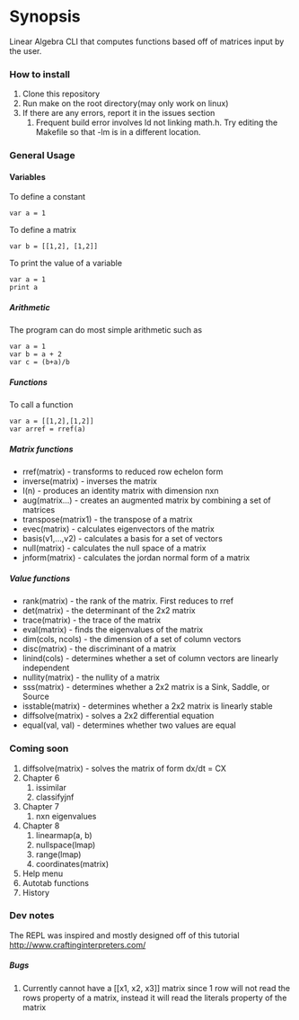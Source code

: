 # Synopsis
Linear Algebra CLI that computes functions based off of matrices input by the user.

### How to install
1. Clone this repository
1. Run make on the root directory(may only work on linux)
1. If there are any errors, report it in the issues section
    1. Frequent build error involves ld not linking math.h. Try editing the Makefile so that -lm is in a different location.

### General Usage
#### Variables
To define a constant  
```
var a = 1
```  
To define a matrix
```
var b = [[1,2], [1,2]]
```  

To print the value of a variable
```
var a = 1
print a
```

##### Arithmetic
The program can do most simple arithmetic such as
```
var a = 1
var b = a + 2
var c = (b+a)/b
```

##### Functions
To call a function  
```
var a = [[1,2],[1,2]]
var arref = rref(a)
```

##### Matrix functions
* rref(matrix) - transforms to reduced row echelon form
* inverse(matrix) - inverses the matrix
* I(n) - produces an identity matrix with dimension nxn
* aug(matrix...) - creates an augmented matrix by combining a set of matrices
* transpose(matrix1) - the transpose of a matrix
* evec(matrix) - calculates eigenvectors of the matrix
* basis(v1,...,v2) - calculates a basis for a set of vectors
* null(matrix) - calculates the null space of a matrix
* jnform(matrix) - calculates the jordan normal form of a matrix

##### Value functions
* rank(matrix) - the rank of the matrix. First reduces to rref
* det(matrix) - the determinant of the 2x2 matrix
* trace(matrix) - the trace of the matrix
* eval(matrix) - finds the eigenvalues of the matrix
* dim(cols, ncols) - the dimension of a set of column vectors
* disc(matrix) - the discriminant of a matrix
* linind(cols) - determines whether a set of column vectors are linearly independent
* nullity(matrix) - the nullity of a matrix
* sss(matrix) - determines whether a 2x2 matrix is a Sink, Saddle, or Source
* isstable(matrix) - determines whether a 2x2 matrix is linearly stable
* diffsolve(matrix) - solves a 2x2 differential equation
* equal(val, val) - determines whether two values are equal


### Coming soon
1. diffsolve(matrix) - solves the matrix of form dx/dt = CX
1. Chapter 6
    1. issimilar
    1. classifyjnf
1. Chapter 7
    1. nxn eigenvalues
1. Chapter 8
    1. linearmap(a, b)
    1. nullspace(lmap)
    1. range(lmap)
    1. coordinates(matrix)
1. Help menu
1. Autotab functions
1. History

### Dev notes
The REPL was inspired and mostly designed off of this tutorial
http://www.craftinginterpreters.com/

##### Bugs
1. Currently cannot have a [[x1, x2, x3]] matrix since 1 row will not read the rows property of a matrix, instead it will read the literals property of the matrix

